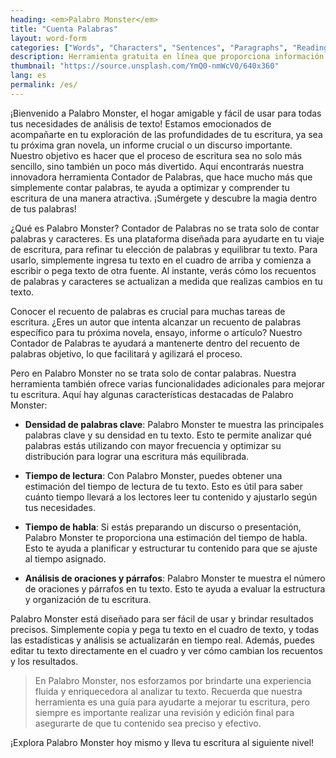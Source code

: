 ```yaml
---
heading: <em>Palabro Monster</em>
title: "Cuenta Palabras"
layout: word-form
categories: ["Words", "Characters", "Sentences", "Paragraphs", "Reading Time", "Speaking Time" ]
description: Herramienta gratuita en línea que proporciona información sobre el recuento de caracteres, oraciones, párrafos, densidad de palabras clave y más.
thumbnail: "https://source.unsplash.com/YmQ0-nmWcV0/640x360"
lang: es
permalink: /es/
---
```


¡Bienvenido a Palabro Monster, el hogar amigable y fácil de usar para todas tus necesidades de análisis de texto! Estamos emocionados de acompañarte en tu exploración de las profundidades de tu escritura, ya sea tu próxima gran novela, un informe crucial o un discurso importante. Nuestro objetivo es hacer que el proceso de escritura sea no solo más sencillo, sino también un poco más divertido. Aquí encontrarás nuestra innovadora herramienta Contador de Palabras, que hace mucho más que simplemente contar palabras, te ayuda a optimizar y comprender tu escritura de una manera atractiva. ¡Sumérgete y descubre la magia dentro de tus palabras!

¿Qué es Palabro Monster?
Contador de Palabras no se trata solo de contar palabras y caracteres. Es una plataforma diseñada para ayudarte en tu viaje de escritura, para refinar tu elección de palabras y equilibrar tu texto. Para usarlo, simplemente ingresa tu texto en el cuadro de arriba y comienza a escribir o pega texto de otra fuente. Al instante, verás cómo los recuentos de palabras y caracteres se actualizan a medida que realizas cambios en tu texto.

Conocer el recuento de palabras es crucial para muchas tareas de escritura. ¿Eres un autor que intenta alcanzar un recuento de palabras específico para tu próxima novela, ensayo, informe o artículo? Nuestro Contador de Palabras te ayudará a mantenerte dentro del recuento de palabras objetivo, lo que facilitará y agilizará el proceso.

Pero en Palabro Monster no se trata solo de contar palabras. Nuestra herramienta también ofrece varias funcionalidades adicionales para mejorar tu escritura. Aquí hay algunas características destacadas de Palabro Monster:

- **Densidad de palabras clave**: Palabro Monster te muestra las principales palabras clave y su densidad en tu texto. Esto te permite analizar qué palabras estás utilizando con mayor frecuencia y optimizar su distribución para lograr una escritura más equilibrada.

- **Tiempo de lectura**: Con Palabro Monster, puedes obtener una estimación del tiempo de lectura de tu texto. Esto es útil para saber cuánto tiempo llevará a los lectores leer tu contenido y ajustarlo según tus necesidades.

- **Tiempo de habla**: Si estás preparando un discurso o presentación, Palabro Monster te proporciona una estimación del tiempo de habla. Esto te ayuda a planificar y estructurar tu contenido para que se ajuste al tiempo asignado.

- **Análisis de oraciones y párrafos**: Palabro Monster te muestra el número de oraciones y párrafos en tu texto. Esto te ayuda a evaluar la estructura y organización de tu escritura.

Palabro Monster está diseñado para ser fácil de usar y brindar resultados precisos. Simplemente copia y pega tu texto en el cuadro de texto, y todas las estadísticas y análisis se actualizarán en tiempo real. Además, puedes editar tu texto directamente en el cuadro y ver cómo cambian los recuentos y los resultados.

> En Palabro Monster, nos esforzamos por brindarte una experiencia fluida y enriquecedora al analizar tu texto. Recuerda que nuestra herramienta es una guía para ayudarte a mejorar tu escritura, pero siempre es importante realizar una revisión y edición final para asegurarte de que tu contenido sea preciso y efectivo.

¡Explora Palabro Monster hoy mismo y lleva tu escritura al siguiente nivel!